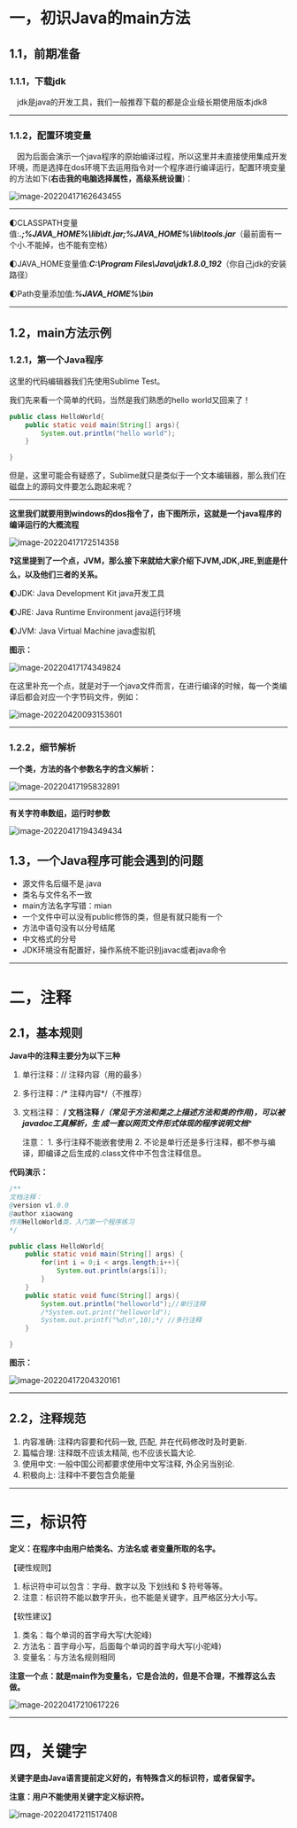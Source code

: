 #    一，初识Java的main方法

##   1.1，前期准备

###  1.1.1，下载jdk

&emsp;jdk是java的开发工具，我们一般推荐下载的都是企业级长期使用版本jdk8

****



###  1.1.2，配置环境变量

&emsp;因为后面会演示一个java程序的原始编译过程，所以这里并未直接使用集成开发环境，而是选择在dos环境下去运用指令对一个程序进行编译运行，配置环境变量的方法如下(**右击我的电脑选择属性，高级系统设置**)：

![image-20220417162643455](C:\Users\14776\AppData\Roaming\Typora\typora-user-images\image-20220417162643455.png)

****



 :first_quarter_moon:CLASSPATH变量值:***.;%JAVA_HOME%\lib\dt.jar;%JAVA_HOME%\lib\tools.jar***（最前面有一个小.不能掉，也不能有空格）

  :first_quarter_moon:JAVA_HOME变量值:***C:\Program Files\Java\jdk1.8.0_192***（你自己jdk的安装路径）

  :first_quarter_moon:Path变量添加值:***%JAVA_HOME%\bin***

****



##  1.2，main方法示例

###  1.2.1，第一个Java程序

这里的代码编辑器我们先使用Sublime Test。

我们先来看一个简单的代码，当然是我们熟悉的hello world又回来了！

```java
public class HelloWorld{
	public static void main(String[] args){
		System.out.println("hello world");
	}

}
```

但是，这里可能会有疑惑了，Sublime就只是类似于一个文本编辑器，那么我们在磁盘上的源码文件要怎么跑起来呢？

****



**这里我们就要用到windows的dos指令了，由下图所示，这就是一个java程序的编译运行的大概流程**

![image-20220417172514358](C:\Users\14776\AppData\Roaming\Typora\typora-user-images\image-20220417172514358.png)

**:question:这里提到了一个点，JVM，那么接下来就给大家介绍下JVM,JDK,JRE,到底是什么，以及他们三者的关系。**

  :first_quarter_moon:JDK:  Java Development Kit    java开发工具

  :first_quarter_moon:JRE:  Java Runtime Environment    java运行环境

  :first_quarter_moon:JVM:  Java Virtual Machine    java虚拟机

**图示：**

![image-20220417174349824](C:\Users\14776\AppData\Roaming\Typora\typora-user-images\image-20220417174349824.png)

在这里补充一个点，就是对于一个java文件而言，在进行编译的时候，每一个类编译后都会对应一个字节码文件，例如：

![image-20220420093153601](C:\Users\14776\AppData\Roaming\Typora\typora-user-images\image-20220420093153601.png)

****



###  1.2.2，细节解析

**一个类，方法的各个参数名字的含义解析：**

![image-20220417195832891](C:\Users\14776\AppData\Roaming\Typora\typora-user-images\image-20220417195832891.png)

****



**有关字符串数组，运行时参数**

![image-20220417194349434](C:\Users\14776\AppData\Roaming\Typora\typora-user-images\image-20220417194349434.png)





##   1.3，一个Java程序可能会遇到的问题

- 源文件名后缀不是.java
- 类名与文件名不一致
- main方法名字写错：mian
- 一个文件中可以没有public修饰的类，但是有就只能有一个
- 方法中语句没有以分号结尾
- 中文格式的分号
- JDK环境没有配置好，操作系统不能识别javac或者java命令

****



#  二，注释

##  2.1，基本规则

**Java中的注释主要分为以下三种** 

1. 单行注释：// 注释内容（用的最多） 

2. 多行注释：/* 注释内容*/（不推荐） 

3. 文档注释： **/ 文档注释 */（常见于方法和类之上描述方法和类的作用)，可以被javadoc工具解析，生 成一套以网页文件形式体现的程序说明文档**** 

   注意： 1. 多行注释不能嵌套使用         2. 不论是单行还是多行注释，都不参与编译，即编译之后生成的.class文件中不包含注释信息。

**代码演示：**

```java
/**
文档注释：
@version v1.0.0
@author xiaowang
作用HelloWorld类，入门第一个程序练习
*/

public class HelloWorld{
	public static void main(String[] args) {
		for(int i = 0;i < args.length;i++){
			System.out.println(args[i]);
		}
	}
	public static void func(String[] args){
		System.out.println("helloworld");//单行注释
		/*System.out.print("helloworld");
		System.out.printf("%d\n",10);*/ //多行注释
	}

}
```

**图示：**

![image-20220417204320161](C:\Users\14776\AppData\Roaming\Typora\typora-user-images\image-20220417204320161.png)



****

##  2.2，注释规范

1. 内容准确: 注释内容要和代码一致, 匹配, 并在代码修改时及时更新.
2. 篇幅合理: 注释既不应该太精简, 也不应该长篇大论.
3. 使用中文: 一般中国公司都要求使用中文写注释, 外企另当别论.
4. 积极向上: 注释中不要包含负能量

****



#  三，标识符

**定义：在程序中由用户给类名、方法名或 者变量所取的名字。**

【硬性规则】

1.  标识符中可以包含：字母、数字以及 下划线和 $ 符号等等。
2.  注意：标识符不能以数字开头，也不能是关键字，且严格区分大小写。 

【软性建议】

1.  类名：每个单词的首字母大写(大驼峰) 
2. 方法名：首字母小写，后面每个单词的首字母大写(小驼峰)
3.  变量名：与方法名规则相同

**注意一个点：就是main作为变量名，它是合法的，但是不合理，不推荐这么去做。**

![image-20220417210617226](C:\Users\14776\AppData\Roaming\Typora\typora-user-images\image-20220417210617226.png)



****



#  四，关键字

**关键字是由Java语言提前定义好的，有特殊含义的标识符，或者保留字。**

**注意：用户不能使用关键字定义标识符。**

![image-20220417211517408](C:\Users\14776\AppData\Roaming\Typora\typora-user-images\image-20220417211517408.png)